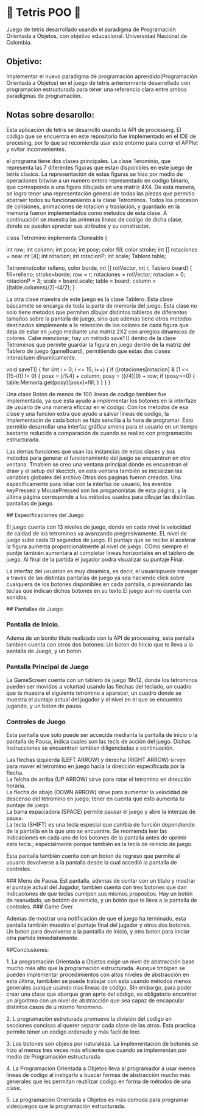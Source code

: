 # :blue_heart: Tetris POO :blue_heart:
Juego de tetris desarrollado usando el paradigma de Programación Orientada a Objetos, con objetivo educacional. Universidad Nacional de Colombia.

## Objetivo:
Implementar el nuevo paradigma de programación aprendido(Programación Orientada a Objetos) en el juego de tetris anteriormente desarrollado con programacion estructurada para tener una referencia clara entre ambos paradigmas de programación.

## Notas sobre desarollo:
<p>Esta aplicación de tetris se desarrolló usando la API de processing. El código que se encuentra en este repositorio fue implementado en el IDE de procesing, por lo que se recomienda usar este entorno para correr el APPlet y evitar inconvenientes.</p>

<p>el programa tiene dos clases principales. La clase Terominio, que representa las 7 diferentes figuras que estan disponibles en este juego de tetris clasico. La representación de estas figuras se hizo por medio de operaciones bitwise a un numero entero representado en codigo binario, que corresponde a una figura dibujada en una matriz 4X4. De esta manera, se logro tener una representación general de todas las piezas que permitio abstraer todos su funcionamiento a la clase Tetrominos. Todos los proceson de colisiones, animaciones de rotacion y traslación, y guardado en la memoria fueron implementados como metodos de esta clase. A continuación se muestra las primeras lineas de codigo de dicha clase, donde se pueden apreciar sus atributos y su constructor.</p>

class Tetromino implements Cloneable {

  int row;
  int column;
  int posx;
  int posy;
  color fill;
  color stroke;
  int [] rotaciones = new int [4];
  int rotacion;
  int rotacionP;
  int scale;
  Tablero table;

  Tetromino(color relleno, color borde, int [] rotVector, int r, Tablero board) {
    fill=relleno;
    stroke=borde;
    row = r;
    rotaciones = rotVector;
    rotacion = 0;
    rotacionP = 3;
    scale = board.scale;
    table = board;
    column = ((table.columns)/2)-(4/2);
  }  
  
<p> La otra clase maestra de este juego es la clase Tablero. Esta clase báscamete se encarga de toda la parte de memoria del juego. Esta clase no solo tiene metodos que permiten dibujar distintos tableros de diferentes tamaños sobre la pantalla de juego, sino que ademas tiene otros metodos destinados simplemente a la retención de los colores de cada figura que deja de estar en juego mediante una matriz 2X2 con arreglos dinamicos de colores. Cabe mencionar, hay un método saveT() dentro de la clase Tetrominos que permite guardar la figura en juego dentro de la matriz del Tablero de juego (gameBoard), permitiendo que estas dos clases interactuen dinamicamente.</p>

 void saveT() {
    for (int i = 0; i <= 15; i++) {
      if ((rotaciones[rotacion] & (1 << (15-i))) != 0) {
        posx = (i%4) + column;
        posy = ((i/4)|0) + row;
        if (posy>=0) {
          table.Memoria.get(posy)[posx]=fill;
        }
      }
    }
  }
<p> Una clase Boton de menos de 100 lineas de codigo tambien fue implementada, ya que  esta ayudo a implementar los botones en la interfaze de usuario de una manera eficcaz en el codigo. Con los metodos de esa clase y una funcion extra que ayudo a salvar lineas de codigo, la implementacin de cada boton se hizo sencilla a la hora de programar. Esto permitio desarrollar una interfaz gráfica amena para el usuario en un tiempo bastante reducido a comparación de cuando se realizo con programación estructurada.</p>  
<p>Las demas funciones que usan las instancias de estas clases y sus metodos para generar el funcionamiento del juego se encuentran en otra ventana. Tmabien se creo una ventana principal donde es encuantran el draw y el setup del skectch, en esta ventana también se inicializan las variables globales del archivo.Otras dos paginas fueron creadas. Una especificamente para lidiar con la interfaz de usuario, los eventos keyPressed y MousePressed son los proganonistas de esta página, y la última página corresponde a los métodos usados para dibujar las distinttas pantallas de juego.</p>
## Especificaciones del Juego
<p>El juego cuenta con 13 niveles de juego, donde en cada nivel la velocidad de caidad de los tetrominos va avanzando pregresivamente. EL nivel de juego sube cada 10 segundos de juego. El puntaje que se recibe al acelerar la figura aumenta proporcionalmente al nivel de juego. COmo siempre el puntje también aumentara al completar lineas horizontales en el tablero de juego. Al final de la partida el jugador podra visualizar su puntaje Final.</p>
<p>La interfaz del usuarion es muy dinamica, es decir, el usuariopuede navegar a traves de las distintas pantallas de juego ya sea haciendo click sobre cualquiera de los botones disponibles en cada pantalla, o presionando las teclas que indican dichos botones en su texto.El juego aun no cuenta con sonidos.</p>
## Pantallas de Juego:

### Pantalla de Inicio.
<p> Adema de un bonito titulo realizado con la API de processing, esta pantalla tambien cuenta con otros dos botones: Un boton de Inicio que te lleva a la pantalla de Juego, y un boton.</p>

### Pantalla Principal de Juego
<p>La GameScreen cuenta con un tablero de juego 19x12, donde los tetrominos pueden ser movidos a voluntad usando las flechas del teclado, un cuadro que te muestra el siguiente tetromino a aparecer, un cuadro donde se muestra el puntaje actual del jugador y el nivel en el que se encuentra jugando, y un boton de pausa.</p>

### Controles de Juego
<p>Esta pantalla que solo puede ser accecida medianta la pantalla de inicio o la pantalla de Pausa, indica cuales son las tecls de acción del juego. Dichas Instrucciones se encuentran tambien diligenciadas a continuación.</p>
Las flechas izquierda (LEFT ARROW) y derecha (RIGHT ARROW) sirven para mover el tetromino en juego hacia la dirección especificada por la flecha.<br>
La felcha de arriba (UP ARROW) sirve para rotar el tetromino en dirección horaria.<br>
La flecha de abajo (DOWN ARROW) sirve para aumentar la velocidad de descenso del tetromino en juego; tener en cuenta que esto aumenta tu puntaje de juego.<br>
La barra espaciadora (SPACE) permite pausar el juego y abre la interzas de pausa.<br>
La tecla (SHIFT) es una tecla especial que cambia de función dependiende de la pantalla en la que uno se encuantre. Se reomienda leer las indicaciones en cada uno de los botones de la pantalla antes de oprimir esta tecla.; especialmente porque también es la tecla de reinicio de juego.<p>  
<p>Esta pantalla también cuenta con un boton de regreso que permite al usuario devolverse a la pantalla desde la cual accedió la pantalla de controles.</p>
### Menu de Pausa.
Est pantalla, ademas de contar con un titulo y mostrar el puntaje actual del Jugador, tambien cuenta con tres botones que dan indicaciones de que teclas cumlpen sus mismos propositos. Hay un botón de reanudado, un botónn de reinicio, y un botón que te lleva a la pantalla de controles.
### Game Over
<p>Ademas de mostrar una notificación de que el juego ha terminado, esta pantalla también muestra el puntaje final del jugador y otros dos botones. Un boton para devolverse  a la pantallla de inicio, y otro boton para iniciar otra partida inmediatamente.</p>

##Conclusiones:
<p>1. La programación Orientada a Objetos exige un nivel de abstracción base mucho más alto que la programación estructurada. Aunque tmbipen se pueden implementar procedimientos con altos niveles de abstracción en esta última, tambibén se puede trabajar con esta usando métodos menos generales aunque usando mas lineas de código. SIn embargo, para poder crear una clase que abarque gran aprte del código, es obligatorio encontrar un algoritmo con un nivel de abstracción que sea capaz de encapcular distintos casos de u mismo fenómeno. </p>
<p>2. L programación estruturada promueve la división del codigo en secciones concisas al  querer separar cada clase de las otras. Esta practica permite tener un codigo ordenado y más facil de leer.</p>
<p>3. Los botones son objeos por naturaleza. La implementación de botones se hizo al menos tres veces más eficiente que cuando se implementan por medio de Programación estructurada.</p>
<p>4. La Programación Orientada a Objetos lleva al programador a usar menos lineas de codigo al instigarlo a buscar formas de abstracción mucho más generales que les permitan reutilizar codigo en forma de métodos de una clase.</p>
<p>5. La programación Orientada a Objetos es más comoda para programar videojuegos que la programación estructurada.</p>

